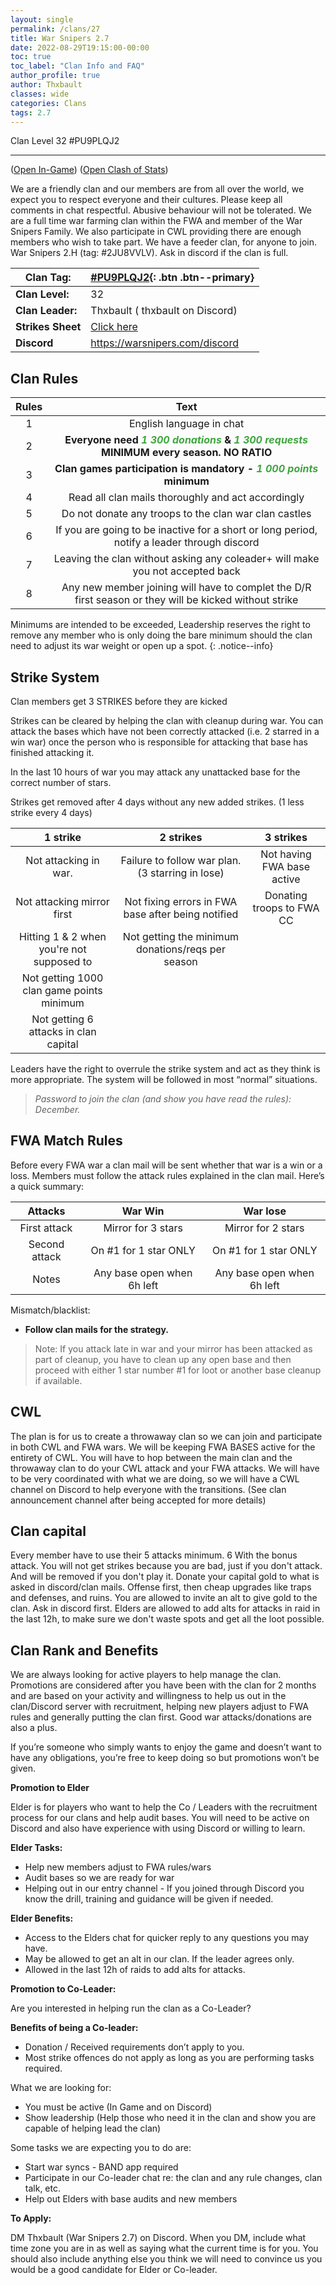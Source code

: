 ```yaml
---
layout: single
permalink: /clans/27
title: War Snipers 2.7
date: 2022-08-29T19:15:00-00:00
toc: true
toc_label: "Clan Info and FAQ"
author_profile: true
author: Thxbault
classes: wide
categories: Clans
tags: 2.7
---
```


Clan Level 32 #PU9PLQJ2

***
([Open In-Game](https://link.clashofclans.com/en?action=OpenClanProfile&tag=PU9PLQJ2)) ([Open Clash of Stats](https://www.clashofstats.com/clans/war-snipers-2.7-PU9PLQJ2/members/))


We are a friendly clan and our members are from all over the world, we expect you to respect everyone and their cultures. Please keep all comments in chat respectful. Abusive behaviour will not be tolerated.
We are a full time war farming clan within the FWA and member of the War Snipers Family.
We also participate in CWL providing there are enough members who wish to take part.
We have a feeder clan, for anyone to join. War Snipers 2.H (tag: #2JU8VVLV). Ask in discord if the clan is full. 

 
 
| **Clan Tag:** | [#PU9PLQJ2](https://link.clashofclans.com/?action=OpenClanProfile&tag=%23PU9PLQJ2){: .btn .btn--primary} |
|--|--|
| **Clan Level:** | 32 |
|**Clan Leader:** | Thxbault ( thxbault on Discord) |
|**Strikes Sheet** | [Click here](https://docs.google.com/spreadsheets/d/e/2PACX-1vSIsiL2hsOsM0O9RbDZBpo8qEaiPSvRzuqoPdpz2VHmLzZ5YOaroQ9ka9ZAyNQaMGoKuZ798s-o88FY/pubhtml) |
|**Discord** |   <https://warsnipers.com/discord> |

## Clan Rules

| Rules |                                                  Text                                                  |
|:-----:|:------------------------------------------------------------------------------------------------------:|
|   1   |                                        English language in chat                                        |
|   2   |            **Everyone need <span style="color:#3fa63f; font-style:italic">1 300 donations</span> & <span style="color:#3fa63f; font-style:italic">1 300 requests</span> MINIMUM every season. NO RATIO**           |
|   3   |                    **Clan games participation is mandatory - <span style="color:#3fa63f; font-style:italic">1 000 points</span> minimum**                    |
|   4   |                           Read all clan mails thoroughly and act accordingly                           |
|   5   |                          Do not donate any troops to the clan war clan castles                         |
|   6   |       If you are going to be inactive for a short or long period, notify a leader through discord      |
|   7   |              Leaving the clan without asking any coleader+ will make you not accepted back             |
|   8   | Any new member joining will have to complet the D/R first season or they will be kicked without strike |


Minimums are intended to be exceeded, Leadership reserves the right to remove any member who is only doing the bare minimum should the clan need to adjust its war weight or open up a spot.
{: .notice--info}


## Strike System

Clan members get 3 STRIKES before they are kicked

Strikes can be cleared by helping the clan with cleanup during war. You can attack the bases which have not been correctly attacked (i.e. 2 starred in a win war) once the person who is responsible for attacking that base has finished attacking it.

In the last 10 hours of war you may attack any unattacked base for the correct number of stars.

Strikes get removed after 4 days without any new added strikes. (1 less strike every 4 days)


|                  1 strike                 |                      2 strikes                     |          3 strikes         |
|:-----------------------------------------:|:--------------------------------------------------:|:--------------------------:|
|           Not attacking in war.           |  Failure to follow war plan. (3 starring in lose)  | Not having FWA base active |
|         Not attacking mirror first        | Not fixing errors in FWA base after being notified |  Donating troops to FWA CC |
| Hitting 1 & 2 when you're not supposed to |  Not getting the minimum donations/reqs per season |                            |
| Not getting 1000 clan game points minimum |                                                    |                            |
|   Not getting 6 attacks in clan capital   |                                                    |                            |

    
    
Leaders have the right to overrule the strike system and act as they think is more appropriate. The system will be followed in most “normal” situations.

> *Password to join the clan (and show you have read the rules): December.*



## FWA Match Rules

Before every FWA war a clan mail will be sent whether that war is a win or a loss. Members must follow the attack rules explained in the clan mail. Here’s a quick summary:

|    Attacks    |           War Win          |          War lose          |
|:-------------:|:--------------------------:|:--------------------------:|
|  First attack |     Mirror for 3 stars     |     Mirror for 2 stars     |
| Second attack |    On #1 for 1 star ONLY   |    On #1 for 1 star ONLY   |
|     Notes     | Any base open when 6h left | Any base open when 6h left |

Mismatch/blacklist:

-   **Follow clan mails for the strategy.**

> Note: If you attack late in war and your mirror has been attacked as part of cleanup, you have to clean up any open base and then proceed with either 1 star number #1 for loot or another base cleanup if available.

## CWL

The plan is for us to create a throwaway clan so we can join and participate in both CWL and FWA wars.  We will be keeping FWA BASES active for the entirety of CWL. You will have to hop between the main clan and the throwaway clan to do your CWL attack and your FWA attacks. We will have to be very coordinated with what we are doing, so we will have a CWL channel on Discord to help everyone with the transitions. (See clan announcement channel after being accepted for more details)

## Clan capital

Every member have to use their 5 attacks minimum. 6 With the bonus attack. You will not get strikes because you are bad, just if you don't attack. And will be removed if you don't play it.
Donate your capital gold to what is asked in discord/clan mails. Offense first, then cheap upgrades like traps and defenses, and ruins. 
You are allowed to invite an alt to give gold to the clan. Ask in discord first. 
Elders are allowed to add alts for attacks in raid in the last 12h, to make sure we don't waste spots and get all the loot possible. 

## Clan Rank and Benefits

We are always looking for active players to help manage the clan.
Promotions are considered after you have been with the clan for 2 months and are based on your activity and willingness to help us out in the clan/Discord server with recruitment, helping new players adjust to FWA rules and generally putting the clan first. Good war attacks/donations are also a plus.

If you’re someone who simply wants to enjoy the game and doesn’t want to have any obligations, you’re free to keep doing so but promotions won’t be given.

**Promotion to Elder**

Elder is for players who want to help the Co / Leaders with the recruitment process for our clans and help audit bases. You will need to be active on Discord and also have experience with using Discord or willing to learn.

**Elder Tasks:**

-   Help new members adjust to FWA rules/wars
-   Audit bases so we are ready for war
-   Helping out in our entry channel - If you joined through Discord you know the drill, training and guidance will be given if needed.


**Elder Benefits:**

-   Access to the Elders chat for quicker reply to any questions you may have.
-   May be allowed to get an alt in our clan. If the leader agrees only.
-   Allowed in the last 12h of raids to add alts for attacks.

**Promotion to Co-Leader:**

Are you interested in helping run the clan as a Co-Leader?


**Benefits of being a Co-leader:**

-   Donation / Received requirements don’t apply to you.
-   Most strike offences do not apply as long as you are performing tasks required.

What we are looking for:

-   You must be active (In Game and on Discord)
-   Show leadership (Help those who need it in the clan and show you are capable of helping lead the clan)


Some tasks we are expecting you to do are:

-   Start war syncs - BAND app required
-   Participate in our Co-leader chat re: the clan and any rule changes, clan talk, etc.
-   Help out Elders with base audits and new members

**To Apply:**

DM Thxbault (War Snipers 2.7) on Discord. When you DM, include what time zone you are in as well as saying what the current time is for you. You should also include anything else you think we will need to convince us you would be a good candidate for Elder or Co-leader.

